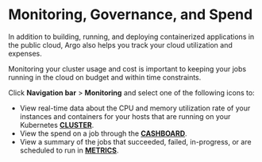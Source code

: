 # Monitoring, Governance, and Spend

In addition to building, running, and deploying containerized applications in the public cloud, Argo also helps you track your cloud utilization and expenses.

Monitoring your cluster usage and cost is important to keeping your jobs running in the cloud on budget and within time constraints.

Click **Navigation bar** > **Monitoring** and select one of the following icons to:

*   View real-time data about the CPU and memory utilization rate of your instances and containers for your hosts that are running on your Kubernetes **[CLUSTER](./user_guide/dashboards/hosts.md)**.
*   View the spend on a job through the **[CASHBOARD](./user_guide/dashboards/cashboard.md)**.
*   View a summary of the jobs that succeeded, failed, in-progress, or are scheduled to run in **[METRICS](./user_guide/dashboards/metrics.md)**.
